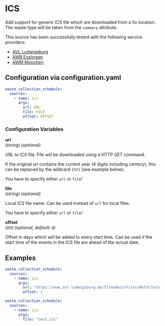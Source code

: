 # ICS

Add support for generic ICS file which are downloaded from a fix location. The waste type will be taken from the `summary` attribute.

This source has been successfully tested with the following service providers:

- [AVL Ludwigsburg](https://www.avl-ludwigsburg.de/)
- [AWB Esslingen](https://www.awb-es.de/)
- [AWM München](https://www.awm-muenchen.de)

## Configuration via configuration.yaml

```yaml
waste_collection_schedule:
  sources:
    - name: ics
      args:
        url: URL
        file: FILE
        offset: OFFSET
```

### Configuration Variables

**url**<br>
*(string) (optional)*

URL to ICS file. File will be downloaded using a HTTP GET command.

If the original url contains the current year (4 digits including century), this can be replaced by the wildcard `{%Y}` (see example below).

You have to specify either `url` or `file`!

**file**<br>
*(string) (optional)*

Local ICS file name. Can be used instead of `url` for local files.

You have to specify either `url` or `file`!

**offset**<br>
*(int) (optional, default: `0`)*

Offset in days which will be added to every start time. Can be used if the start time of the events in the ICS file are ahead of the actual date.

## Examples

```yaml
waste_collection_schedule:
  sources:
    - name: ics
      args:
        url: "https://www.avl-ludwigsburg.de/fileadmin/Files/Abfallkalender/ICS/Privat/Privat_{%Y}_Ossweil.ics"
        offset: 1
```

```yaml
waste_collection_schedule:
  sources:
    - name: ics
      args:
        file: "test.ics"
```

